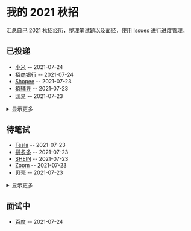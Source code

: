
# 我的 2021 秋招 

汇总自己 2021 秋招经历，整理笔试题以及面经，使用 [Issues](https://github.com/mayandev/interview-2021/issues) 进行进度管理。
## 已投递
- [小米](https://github.com/Mayandev/interview-2021/issues/13) -- 2021-07-24
- [招商银行](https://github.com/Mayandev/interview-2021/issues/12) -- 2021-07-24
- [Shopee](https://github.com/Mayandev/interview-2021/issues/7) -- 2021-07-23
- [猿辅导](https://github.com/Mayandev/interview-2021/issues/5) -- 2021-07-23
- [网易](https://github.com/Mayandev/interview-2021/issues/4) -- 2021-07-23
<details><summary>显示更多</summary>

- [京东](https://github.com/Mayandev/interview-2021/issues/2) -- 2021-07-24
</details>

## 待笔试
- [Tesla](https://github.com/Mayandev/interview-2021/issues/11) -- 2021-07-23
- [拼多多](https://github.com/Mayandev/interview-2021/issues/9) -- 2021-07-23
- [SHEIN](https://github.com/Mayandev/interview-2021/issues/8) -- 2021-07-23
- [Zoom](https://github.com/Mayandev/interview-2021/issues/6) -- 2021-07-23
- [贝壳](https://github.com/Mayandev/interview-2021/issues/3) -- 2021-07-23
<details><summary>显示更多</summary>

- [360](https://github.com/Mayandev/interview-2021/issues/1) -- 2021-07-23
</details>

## 面试中
- [百度](https://github.com/Mayandev/interview-2021/issues/10) -- 2021-07-24
